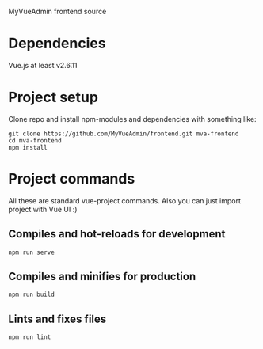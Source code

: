 MyVueAdmin frontend source

# Dependencies
Vue.js at least v2.6.11

# Project setup
Clone repo and install npm-modules and dependencies with something like:
```
git clone https://github.com/MyVueAdmin/frontend.git mva-frontend
cd mva-frontend
npm install
```

# Project commands
All these are standard vue-project commands. Also you can just import project with Vue UI :)
## Compiles and hot-reloads for development
```
npm run serve
```
## Compiles and minifies for production
```
npm run build
```
## Lints and fixes files
```
npm run lint
```

